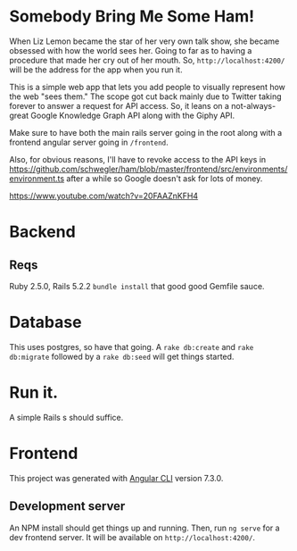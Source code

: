 # Somebody Bring Me Some Ham!

When Liz Lemon became the star of her very own talk show, she became obsessed with how the world sees her. Going to far as to having a procedure that made her cry out of her mouth. So, `http://localhost:4200/` will be the address for the app when you run it.

This is a simple web app that lets you add people to visually represent how the web "sees them." The scope got cut back mainly due to Twitter taking forever to answer a request for API access. So, it leans on a not-always-great Google Knowledge Graph API along with the Giphy API.

Make sure to have both the main rails server going in the root along with a frontend angular server going in `/frontend`.

Also, for obvious reasons, I'll have to revoke access to the API keys in https://github.com/schwegler/ham/blob/master/frontend/src/environments/environment.ts after a while so Google doesn't ask for lots of money.

https://www.youtube.com/watch?v=20FAAZnKFH4

# Backend

## Reqs

Ruby 2.5.0, Rails 5.2.2
`bundle install` that good good Gemfile sauce.

# Database

This uses postgres, so have that going. A `rake db:create` and `rake db:migrate` followed by a `rake db:seed` will get things started.

# Run it.

A simple Rails s should suffice.

# Frontend

This project was generated with [Angular CLI](https://github.com/angular/angular-cli) version 7.3.0.

## Development server

An NPM install should get things up and running.
Then, run `ng serve` for a dev frontend server. It will be available on `http://localhost:4200/`.
